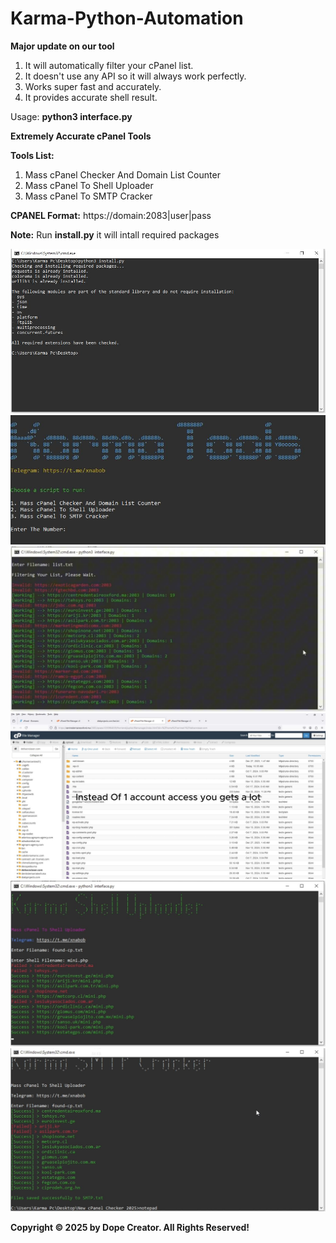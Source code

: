 # Karma-Python-Automation

**Major update on our tool**

1. It will automatically filter your cPanel list.
2. It doesn't use any API so it will always work perfectly.
3. Works super fast and accurately.
4. It provides accurate shell result.

Usage: **python3 interface.py**

**Extremely Accurate cPanel Tools**

**Tools List:**

1. Mass cPanel Checker And Domain List Counter
2. Mass cPanel To Shell Uploader
3. Mass cPanel To SMTP Cracker

**CPANEL Format:** https://domain:2083|user|pass


**Note:** Run **install.py** it will intall required packages

![Image](https://raw.githubusercontent.com/cpkarma/img/refs/heads/main/karmapy/install.JPG)
![Image](https://raw.githubusercontent.com/cpkarma/img/refs/heads/main/karmapy/MAIN.JPG)
![Image](https://raw.githubusercontent.com/cpkarma/img/refs/heads/main/karmapy/Capture.JPG)
![Image](https://raw.githubusercontent.com/cpkarma/img/refs/heads/main/karmapy/Capture1.JPG)
![Image](https://raw.githubusercontent.com/cpkarma/img/refs/heads/main/karmapy/Capture2.JPG)
![Image](https://raw.githubusercontent.com/cpkarma/img/refs/heads/main/karmapy/Capture3.JPG)


**Copyright © 2025 by Dope Creator. All Rights Reserved!**
